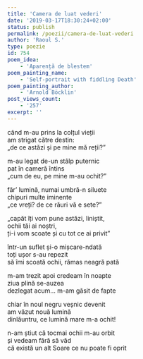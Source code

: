 ```yaml
---
title: 'Camera de luat vederi'
date: '2019-03-17T18:30:24+02:00'
status: publish
permalink: /poezii/camera-de-luat-vederi
author: 'Raoul S.'
type: poezie
id: 754
poem_idea:
    - 'Aparență de blestem'
poem_painting_name:
    - 'Self-portrait with fiddling Death'
poem_painting_author:
    - 'Arnold Böcklin'
post_views_count:
    - '257'
excerpt: ''
---
```

când m-au prins la colțul vieții  
am strigat către destin:  
„de ce astăzi și pe mine mă reții?”

m-au legat de-un stâlp puternic  
pat în cameră întins  
„cum de eu, pe mine m-au ochit?”

făr’ lumină, numai umbră-n siluete  
chipuri multe iminente  
„ce vreți? de ce răuri vă e sete?”

„capăt îți vom pune astăzi, liniștit,  
ochii tăi ai noștri,  
ți-i vom scoate și cu tot ce ai privit”

într-un suflet și-o mișcare-ndată  
toți ușor s-au repezit  
să îmi scoată ochii, rămas neagră pată

m-am trezit apoi credeam în noapte  
ziua plină se-auzea  
dezlegat acum… m-am găsit de fapte

chiar în noul negru veșnic devenit  
am văzut nouă lumină  
dinlăuntru, ce lumină mare m-a ochit!

n-am știut că tocmai ochii m-au orbit  
și vedeam fără să văd  
că există un alt Soare ce nu poate fi oprit